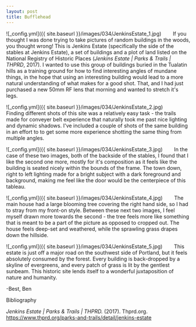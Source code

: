 ```yaml
---
layout: post
title: Bufflehead
---
```


![_config.yml]({{ site.baseurl }}/images/034/JenkinsEstate_1.jpg)
&nbsp;&nbsp;&nbsp;&nbsp;&nbsp;&nbsp; If you thought I was done trying to take pictures of random buildings in the woods, you thought wrong! This is Jenkins Estate (specifically the side of the stables at Jenkins Estate), a set of buildings and a plot of land listed on the National Registry of Historic Places (*Jenkins Estate | Parks & Trails | THPRD*, 2017). I wanted to use this group of buildings buried in the Tualatin hills as a training ground for how to find interesting angles of mundane things, in the hope that using an interesting building would lead to a more natural understanding of what makes for a good shot. That, and I had just purchased a new 50mm RF lens that morning and wanted to stretch it's legs. 

![_config.yml]({{ site.baseurl }}/images/034/JenkinsEstate_2.jpg)
&nbsp;&nbsp;&nbsp;&nbsp;&nbsp;&nbsp; Finding different shots of this site was a relatively easy task - the trails made for conveyer belt experience that naturally took me past nice lighting and dynamic shadows. I've included a couple of shots of the same building in an effort to to get some more experience shotting the same thing from multiple angles. 

![_config.yml]({{ site.baseurl }}/images/034/JenkinsEstate_3.jpg)
&nbsp;&nbsp;&nbsp;&nbsp;&nbsp;&nbsp; In the case of these two images, both of the backside of the stables, I found that I like the second one more, mostly for it's composition as it feels like the building is seated nicely within the bounds of the frame. The town down, right to left lighting made for a bright subject with a dark foreground and background, making me feel like the door would be the centerpiece of this tableau. 

![_config.yml]({{ site.baseurl }}/images/034/JenkinsEstate_4.jpg)
&nbsp;&nbsp;&nbsp;&nbsp;&nbsp;&nbsp; The main house had a large blooming tree covering the right hand side, so I had to stray from my front-on style. Between these next two images, I feel myself drawn more towards the second - the tree feels more like something that is meant to be a part of the picture as opposed to cropped out. The house feels deep-set and weathered, while the sprawling grass drapes down the hillside.  

![_config.yml]({{ site.baseurl }}/images/034/JenkinsEstate_5.jpg)
&nbsp;&nbsp;&nbsp;&nbsp;&nbsp;&nbsp; This estate is just off a major road on the southwest side of Portland, but it feels absolutely consumed by the forest. Every building is back-dropped by a skyline of evergreens, and every patch of grass is lit by the gentlest sunbeam. This historic site lends itself to a wonderful juxtaposition of nature and humanity. 


-Best,
Ben

Bibliography

*Jenkins Estate | Parks & Trails | THPRD.* (2017). Thprd.org. https://www.thprd.org/parks-and-trails/detail/jenkins-estate